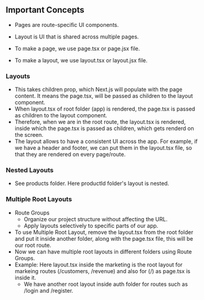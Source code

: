 ## Important Concepts

- Pages are route-specific UI components.
- Layout is UI that is shared across multiple pages.

- To make a page, we use page.tsx or page.jsx file.
- To make a layout, we use layout.tsx or layout.jsx file.

### Layouts

- This takes children prop, which Next.js will populate with the page content. It means the page.tsx, will be passed as children to the layout component.
- When layout.tsx of root folder (app) is rendered, the page.tsx is passed as children to the layout component.
- Therefore, when we are in the root route, the layout.tsx is rendered, inside which the page.tsx is passed as children, which gets renderd on the screen.
- The layout allows to have a consistent UI across the app. For example, if we have a header and footer, we can put them in the layout.tsx file, so that they are rendered on every page/route.

### Nested Layouts

- See products folder. Here productId folder's layout is nested.


### Multiple Root Layouts

- Route Groups
  - Organize our project structure without affecting the URL.
  - Apply layouts selectively to specific parts of our app.
- To use Multiple Root Layout, remove the layout.tsx from the root folder and put it inside another folder, along with the page.tsx file, this will be our root route.
- Now we can have multiple root layouts in different folders using Route Groups.
- Example: Here layout.tsx inside the marketing is the root layout for markeing routes (/customers, /revenue) and also for (/) as page.tsx is inside it.
  - We have another root layout inside auth folder for routes such as /login and /register.